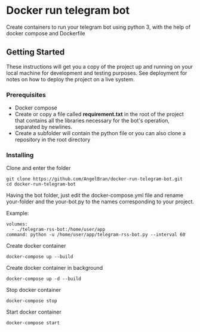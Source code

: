 # Docker run telegram bot

Create containers to run your telegram bot using python 3, with the help of docker compose and Dockerfile

## Getting Started

These instructions will get you a copy of the project up and running on your local machine for development and testing purposes. See deployment for notes on how to deploy the project on a live system.

### Prerequisites
 
 - Docker compose
 - Create or copy a file called **requirement.txt** in the root of the project that contains all the libraries necessary for the bot's operation, separated by newlines.
 - Create a subfolder will contain the python file or you can also clone a repository in the root directory
 
### Installing

Clone and enter the folder

```
git clone https://github.com/AngelBran/docker-run-telegram-bot.git
cd docker-run-telegram-bot
```

Having the bot folder, just edit the docker-compose.yml file and rename your-folder and the your-bot.py to the names corresponding to your project.

Example:

```
volumes:
  - ./telegram-rss-bot:/home/user/app
command: python -u /home/user/app/telegram-rss-bot.py --interval 60
```

Create docker container

```
docker-compose up --build
```

Create docker container in background

```
docker-compose up -d --build
```

Stop docker container

```
docker-compose stop
```

Start docker container

```
docker-compose start
```
